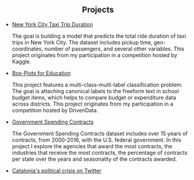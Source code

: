 <h2 align="center">Projects</h2>	


* [New York City Taxi Trip Duration](nyctaxi.md)

   The goal is building a model that predicts the total ride duration of taxi trips in New York City. The dataset includes pickup time, geo-coordinates, number of passengers, and several other variables. This project originates from my participation in a competition hosted by Kaggle.

* [Box-Plots for Education](boxplots.md)

   This project features a multi-class-multi-label classification problem. The goal is attaching canonical labels to the freeform text in school budget items, which helps to compare budget or expenditure data across districts. This project originates from my participation in a competition hosted by DrivenData.

* [Government Spending Contracts](gov.md)

   The Government Spending Contracts dataset includes over 15 years of contracts, from 2000-2016, with the U.S. federal government. In this project I explore the agencies that award the most contracts, the industries that receive the most contracts, the percentage of contracts per state over the years and seasonality of the contracts awarded.
   
* [Catalonia's political crisis on Twitter](cat.md)
